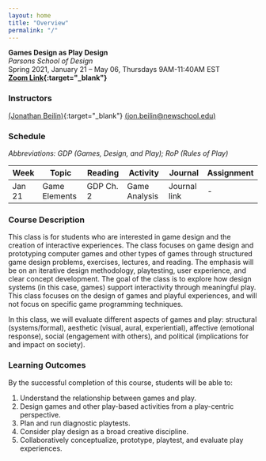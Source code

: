 ```yaml
---
layout: home
title: "Overview"
permalink: "/"
---
```


**Games Design as Play Design**  
_Parsons School of Design_  
Spring 2021, January 21 &#x2013; May 06, Thursdays 9AM-11:40AM EST  
**[Zoom Link](https://NewSchool.zoom.us/j/92826715381?pwd=aURxR05sT0FlLzFqcFhRU1ViTkRXQT09){:target="\_blank"}**

### Instructors

[(Jonathan Beilin)](https://jonbeilin.com){:target="\_blank"} [(jon.beilin@newschool.edu)](mailto:jon.beilin@newschool.edu)

### Schedule

_Abbreviations: GDP (Games, Design, and Play); RoP (Rules of Play)_

| Week | Topic | Reading | Activity | Journal | Assignment |
| --- | --- | --- | --- | --- | --- |
| Jan 21 | Game Elements | GDP Ch. 2 | Game Analysis | Journal link | - |

### Course Description

This class is for students who are interested in game design and the creation of interactive experiences. The class focuses on game design and prototyping computer games and other types of games through structured game design problems, exercises, lectures, and reading. The emphasis will be on an iterative design methodology, playtesting, user experience, and clear concept development. The goal of the class is to explore how design systems (in this case, games) support interactivity through meaningful play. This class focuses on the design of games and playful experiences, and will not focus on specific game programming techniques.

In this class, we will evaluate different aspects of games and play: structural (systems/formal), aesthetic (visual, aural, experiential), affective (emotional response), social (engagement with others), and political (implications for and impact on society).

### Learning Outcomes

By the successful completion of this course, students will be able to:

1. Understand the relationship between games and play.
2. Design games and other play-based activities from a play-centric perspective.
3. Plan and run diagnostic playtests.
4. Consider play design as a broad creative discipline.
5. Collaboratively conceptualize, prototype, playtest, and evaluate play experiences.
